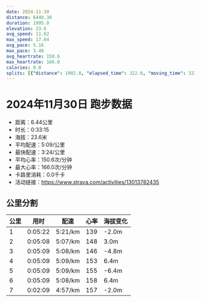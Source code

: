 ```yaml
---
date: 2024-11-30
distance: 6440.30
duration: 1995.0
elevation: 23.6
avg_speed: 11.62
max_speed: 17.64
avg_pace: 5.16
max_pace: 3.40
avg_heartrate: 150.6
max_heartrate: 166.0
calories: 0.0
splits: [{"distance": 1002.0, "elapsed_time": 322.0, "moving_time": 322.0, "average_speed": 3.11, "pace": 5.359067524115756, "average_heartrate": 139.32298136645963, "elevation_difference": -2.0, "split_number": 1}, {"distance": 1000.9, "elapsed_time": 308.0, "moving_time": 308.0, "average_speed": 3.25, "pace": 5.128215384615384, "average_heartrate": 148.32792207792207, "elevation_difference": 3.0, "split_number": 2}, {"distance": 1000.0, "elapsed_time": 309.0, "moving_time": 309.0, "average_speed": 3.24, "pace": 5.144043209876543, "average_heartrate": 146.4757281553398, "elevation_difference": -4.8, "split_number": 3}, {"distance": 999.2, "elapsed_time": 309.0, "moving_time": 309.0, "average_speed": 3.23, "pace": 5.159969040247677, "average_heartrate": 153.6440129449838, "elevation_difference": 6.4, "split_number": 4}, {"distance": 998.7, "elapsed_time": 309.0, "moving_time": 309.0, "average_speed": 3.23, "pace": 5.159969040247677, "average_heartrate": 155.06796116504853, "elevation_difference": -6.4, "split_number": 5}, {"distance": 1001.3, "elapsed_time": 309.0, "moving_time": 309.0, "average_speed": 3.24, "pace": 5.144043209876543, "average_heartrate": 158.6038961038961, "elevation_difference": 6.4, "split_number": 6}, {"distance": 432.9, "elapsed_time": 132.0, "moving_time": 129.0, "average_speed": 3.36, "pace": 4.960327380952381, "average_heartrate": 157.12403100775194, "elevation_difference": -2.0, "split_number": 7}]
---
```


# 2024年11月30日 跑步数据

- 距离：6.44公里
- 时长：0:33:15
- 海拔：23.6米
- 平均配速：5:09/公里
- 最快配速：3:24/公里
- 平均心率：150.6次/分钟
- 最大心率：166.0次/分钟
- 卡路里消耗：0.0千卡
- 活动链接：https://www.strava.com/activities/13013782435

## 公里分割

| 公里 | 用时 | 配速 | 心率 | 海拔变化 |
|------|------|------|------|------|
| 1 | 0:05:22 | 5:21/km | 139 | -2.0m |
| 2 | 0:05:08 | 5:07/km | 148 | 3.0m |
| 3 | 0:05:09 | 5:08/km | 146 | -4.8m |
| 4 | 0:05:09 | 5:09/km | 153 | 6.4m |
| 5 | 0:05:09 | 5:09/km | 155 | -6.4m |
| 6 | 0:05:09 | 5:08/km | 158 | 6.4m |
| 7 | 0:02:09 | 4:57/km | 157 | -2.0m |

